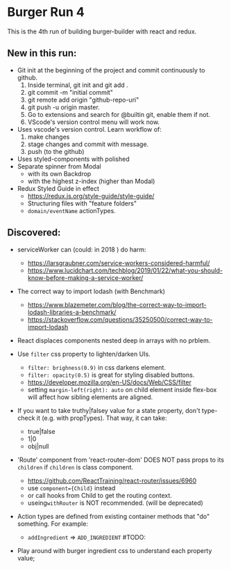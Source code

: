 # Burger Run 4

This is the 4th run of building burger-builder with react and redux.

## New in this run:

- Git init at the beginning of the project and commit continuously to github.
  1. Inside terminal, git init and git add .
  2. git commit -m "initial commit"
  3. git remote add origin "github-repo-uri"
  4. git push -u origin master.
  5. Go to extensions and search for @builtin git, enable them if not.
  6. VScode's version control menu will work now.
- Uses vscode's version control. Learn workflow of:
  1. make changes
  2. stage changes and commit with message.
  3. push (to the github)
- Uses styled-components with polished
- Separate spinner from Modal
  - with its own Backdrop
  - with the highest z-index (higher than Modal)
- Redux Styled Guide in effect
  - https://redux.js.org/style-guide/style-guide/
  - Structuring files with "feature folders"
  - `domain/eventName` actionTypes.

## Discovered:

- serviceWorker can (could: in 2018 ) do harm:
  - https://larsgraubner.com/service-workers-considered-harmful/
  - https://www.lucidchart.com/techblog/2019/01/22/what-you-should-know-before-making-a-service-worker/
- The correct way to import lodash (with Benchmark)
  - https://www.blazemeter.com/blog/the-correct-way-to-import-lodash-libraries-a-benchmark/
  - https://stackoverflow.com/questions/35250500/correct-way-to-import-lodash
- React displaces components nested deep in arrays with no prblem.
- Use `filter` css property to lighten/darken UIs.
  - `filter: brighness(0.9)` in css darkens element.
  - `filter: opacity(0.5)` is great for styling disabled buttons.
  - https://developer.mozilla.org/en-US/docs/Web/CSS/filter
  - setting `margin-left(right): auto` on child element inside flex-box will affect how sibling elements are aligned.
- If you want to take truthy|falsey value for a state property, don't type-check it (e.g. with propTypes). That way, it can take:
  - true|false
  - 1|0
  - obj|null
- 'Route' component from 'react-router-dom' DOES NOT pass props to its `children` if `children` is class component.

  - https://github.com/ReactTraining/react-router/issues/6960
  - use `component={Child}` instead
  - or call hooks from Child to get the routing context.
  - useing`withRouter` is NOT recommended. (will be deprecated)

- Action types are defined from existing container methods that "do" something. For example:

  - `addIngredient` => `ADD_INGREDIENT`
    #TODO:

- Play around with burger ingredient css to understand each property value;
